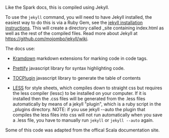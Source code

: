 Like the Spark docs, this is compiled using Jekyll.

To use the `jekyll` command, you will need to have Jekyll installed, the
easiest way to do this is via a Ruby Gem, see the [jekyll installation
instructions](https://github.com/mojombo/jekyll/wiki/install). This will create
a directory called _site containing index.html as well as the rest of the
compiled files. Read more about Jekyll at
https://github.com/mojombo/jekyll/wiki.

The docs use:
* [Kramdown](http://kramdown.rubyforge.org/) markdown extensions for
  marking code in code tags.

* [Prettify](https://code.google.com/p/google-code-prettify/wiki/GettingStarted)
  javascript library for syntax highlighting code.

* [TOCPlugin](https://code.google.com/p/samaxesjs/wiki/TOCPlugin) javascript 
  library to generate the table of contents

* [LESS](http://lesscss.org/) for style sheets, which compiles down to straight
  css but requires the less compiler (lessc) to be installed on your computer.
  If it is installed then the .css files will be generated from the .less files
  automatically by means of a jekyll "plugin", which is a ruby script in the
  _plugins directory. NOTE: if you use jekyll --auto the plugin that compiles
  the less files into css will not run automatically when you save a .less file,
  you have to manually run `jekyll` or `jekyll --auto` again.

Some of this code was adapted from the offical Scala documentation site.
